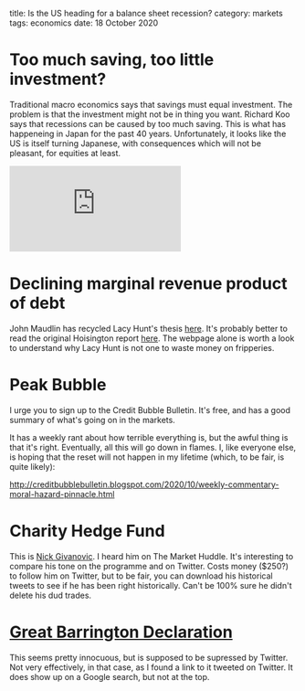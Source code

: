 title: Is the US heading for a balance sheet recession?
category: markets
tags: economics
date: 18 October 2020

# Too much saving, too little investment?

Traditional macro economics says that savings must equal investment. The problem is that the investment might not be in thing you want.
Richard Koo says that recessions can be caused by too much saving. This is what has happeneing in Japan for the past 40 years.
Unfortunately, it looks like the US is itself turning Japanese, with consequences which will not be pleasant, for equities at least.

<div class="embed-container"><iframe src="https://fred.stlouisfed.org/graph/graph-landing.php?g=wPl8&width=670&height=475" scrolling="no" frameborder="0" style="overflow:hidden;" allowTransparency="true" loading="lazy"></iframe></div><script src="https://fred.stlouisfed.org/graph/js/embed.js" type="text/javascript"></script>


# Declining marginal revenue product of debt

John Maudlin has recycled Lacy Hunt's thesis [here](https://goldseek.com/article/caught-debt-trap). 
It's probably better to read the original Hoisington report [here](https://hoisingtonmgt.com/economic_overview.html).
The webpage alone is worth a look to understand why Lacy Hunt is not one to waste money on fripperies.

# Peak Bubble

I urge you to sign up to the Credit Bubble Bulletin. It's free, and has a good summary of what's going on in the markets.

It has a weekly rant about how terrible everything is, but the awful thing is that it's right. 
Eventually, all this will go down in flames. 
I, like everyone else, is hoping that the reset will not happen in my lifetime (which, to be fair, is quite likely):

http://creditbubblebulletin.blogspot.com/2020/10/weekly-commentary-moral-hazard-pinnacle.html

# Charity Hedge Fund

This is [Nick Givanovic](https://twitter.com/NickGiva). I heard him on The Market Huddle. It's interesting to compare his tone on the programme and on Twitter. Costs money ($250?) to follow him on Twitter, but to be fair, you can download his historical tweets to see if he has been right historically. Can't be 100% sure he didn't delete his dud trades.


# [Great Barrington Declaration](https://gbdeclaration.org/)

This seems pretty innocuous, but is supposed to be supressed by Twitter. 
Not very effectively, in that case, as I found a link to it tweeted on Twitter.
It does show up on a Google search, but not at the top.
